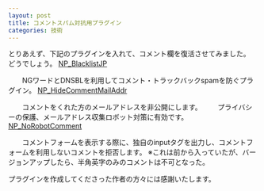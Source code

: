 ```yaml
---
layout: post
title: コメントスパム対抗用プラグイン
categories: 技術
---
```


とりあえず、下記のプラグインを入れて、コメント欄を復活させてみました。
どうでしょう。
<a href="http://blog.cles.jp/item/1994" target="_blank">NP_BlacklistJP</a>

　　NGワードとDNSBLを利用してコメント・トラックバックspamを防ぐプラグイン。
<a href="http://japan.nucleuscms.org/wiki/plugins:hidemailaddr" target="_blank">NP_HideCommentMailAddr</a>

　　コメントをくれた方のメールアドレスを非公開にします。
　　プライバシーの保護、メールアドレス収集ロボット対策に有効です。
<a href="http://blog.heartfield-web.com/download/NP_NoRobotComment.html" target="_blank">NP_NoRobotComment</a>

　　コメントフォームを表示する際に、独自のinputタグを出力し、コメントフォームを利用しないコメントを拒否します。
※これは前から入っていたが、バージョンアップしたら、半角英字のみのコメントは不可となった。


プラグインを作成してくださった作者の方々には感謝いたします。
